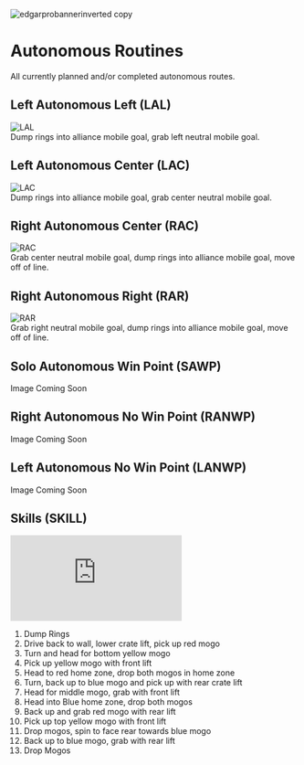 ![edgarprobannerinverted copy](https://user-images.githubusercontent.com/94485192/159015510-6621565b-d5a0-4450-a51a-c8e083b5e456.png)

# Autonomous Routines 
All currently planned and/or completed autonomous routes.
## Left Autonomous Left (LAL)
![LAL](https://user-images.githubusercontent.com/94485192/151856098-19eaf961-00a5-43c7-90a5-3859990f53fc.png)
<br>Dump rings into alliance mobile goal, grab left neutral mobile goal.
## Left Autonomous Center (LAC)
![LAC](https://user-images.githubusercontent.com/94485192/151856110-759fd924-d4b3-446d-8792-3c171ca14133.png)
<br>Dump rings into alliance mobile goal, grab center neutral mobile goal.
## Right Autonomous Center (RAC)
![RAC](https://user-images.githubusercontent.com/94485192/151856139-9b67061f-dcdd-41dd-98e5-7300b3594944.png)
<br>Grab center neutral mobile goal, dump rings into alliance mobile goal, move off of line. 
## Right Autonomous Right (RAR)
![RAR](https://user-images.githubusercontent.com/94485192/151856124-9f76b4fd-2e31-4a48-bb77-edbfb3b14fe6.png)
<br>Grab right neutral mobile goal, dump rings into alliance mobile goal, move off of line. 
## Solo Autonomous Win Point (SAWP)
Image Coming Soon
## Right Autonomous No Win Point (RANWP)
Image Coming Soon
## Left Autonomous No Win Point (LANWP)
Image Coming Soon
## Skills (SKILL)
![Anthony Halliday - Field](https://github.com/aHalliday13/Vex64040Edgar/files/7959323/Anthony.Halliday.-.Field.pdf)
1) Dump Rings
2) Drive back to wall, lower crate lift, pick up red mogo
3) Turn and head for bottom yellow mogo
4) Pick up yellow mogo with front lift
5) Head to red home zone, drop both mogos in home zone
6) Turn, back up to blue mogo and pick up with rear crate lift
7) Head for middle mogo, grab with front lift
8) Head into Blue home zone, drop both mogos
9) Back up and grab red mogo with rear lift
10) Pick up top yellow mogo with front lift
11) Drop mogos, spin to face rear towards blue mogo
12) Back up to blue mogo, grab with rear lift
13) Drop Mogos
